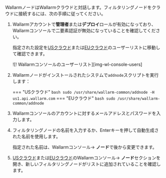 WallarmノードはWallarmクラウドと対話します。フィルタリングノードをクラウドに接続するには、次の手順に従ってください。

1. Wallarmアカウントで**管理者**または**デプロイ**ロールが有効になっており、Wallarmコンソールで二要素認証が無効になっていることを確認してください。

    指定された設定を[USクラウド](https://us1.my.wallarm.com/settings/users)または[EUクラウド](https://my.wallarm.com/settings/users)のユーザーリストに移動して確認できます。

    ![! Wallarmコンソールのユーザーリスト][img-wl-console-users]

2. Wallarmノードがインストールされたシステムで`addnode`スクリプトを実行します：

    === "USクラウド"
        ``` bash
        sudo /usr/share/wallarm-common/addnode -H us1.api.wallarm.com
        ```
    === "EUクラウド"
        ``` bash
        sudo /usr/share/wallarm-common/addnode
        ```
3. Wallarmコンソールのアカウントに対するメールアドレスとパスワードを入力します。
4. フィルタリングノードの名前を入力するか、Enterキーを押して自動生成された名前を使用します。

    指定された名前は、Wallarmコンソール→ **ノード**で後から変更できます。
5. [USクラウド](https://us1.my.wallarm.com/nodes)または[EUクラウド](https://my.wallarm.com/nodes)のWallarmコンソール→ **ノード**セクションを開き、新しいフィルタリングノードがリストに追加されていることを確認します。